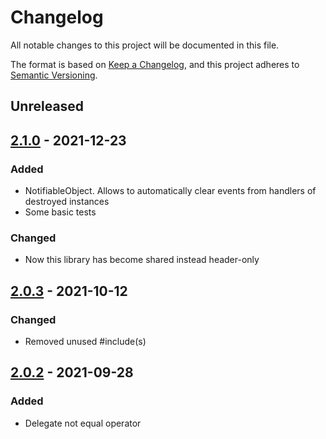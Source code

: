 # Changelog

All notable changes to this project will be documented in this file.

The format is based on [Keep a Changelog](https://keepachangelog.com/en/1.0.0/),
and this project adheres to [Semantic Versioning](https://semver.org/spec/v2.0.0.html).

## Unreleased



## [2.1.0] - 2021-12-23

### Added
- NotifiableObject. Allows to automatically clear events from handlers of destroyed instances
- Some basic tests

### Changed
- Now this library has become shared instead header-only



## [2.0.3] - 2021-10-12

### Changed
- Removed unused #include(s)



## [2.0.2] - 2021-09-28

### Added
- Delegate not equal operator

[2.1.0]: https://github.com/uncellon/hlk-events/commit/c8d795eccb2d95e266f3b4de829e795d77b84a04
[2.0.3]: https://github.com/uncellon/hlk-events/commit/bac687dd4ff71dc8081941fa63b11bbd37866d5a
[2.0.2]: https://github.com/uncellon/hlk-events/commit/230c5e4dc605fea303e7c7e05d79141dac7cb4cc